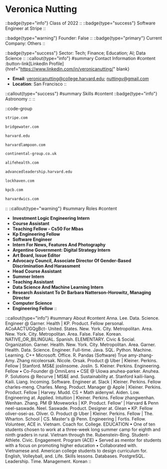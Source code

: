 # Veronica Nutting
::badge{type="info"}
Class of 2022
::
::badge{type="success"}
Software Engineer at Stripe
::

::badge{type="warning"}
Founder: False
::
::badge{type="primary"}
Current Company: Others
::

::badge{type="success"}
Sector: Tech; Finance; Education; AI; Data Science
::
::callout{type="info"}
#summary
Contact Information
#content
:button-link[LinkedIn Profile]{href="https://www.linkedin.com/in/veronicanutting/" blank}
- **Email**: veronicanutting@college.harvard.edu; nuttingv@gmail.com
- **Location**: San Francisco
::

::callout{type="success"}
#summary
Skills
#content
::badge{type="info"}
Astronomy
::
::

::code-group
```bash [Stripe]
stripe.com
```
```bash [Bridgewater Associates]
bridgewater.com
```
```bash [Harvard University]
harvard.edu
```
```bash [The Harvard Lampoon]
harvardlampoon.com
```
```bash [Cs500]
continental-group.co.uk
```
```bash [Alife Health]
alifehealth.com
```
```bash [Harvard Advanced Leadership Initiative]
advancedleadership.harvard.edu
```
```bash [Lock Haven Express]
lockhaven.com
```
```bash [Kleiner Perkins Caufield & Byers]
kpcb.com
```
```bash [Harvard Women In Computer Science]
harvardwics.com
```
::
::callout{type="warning"}
#summary
Roles
#content
- **Investment Logic Engineering Intern**
- **Course Assistant**
- **Teaching Fellow - Cs50 For Mbas**
- **Kp Engineering Fellow**
- **Software Engineer**
- **Intern For News, Features And Photography**
- **Argentine Government: Digital Strategy Intern**
- **Art Board, Issue Editor**
- **Advocacy Council, Associate Director Of Gender-Based Discrimination And Harassment**
- **Head Course Assistant**
- **Summer Intern**
- **Teaching Assistant**
- **Data Science And Machine Learning Intern**
- **Research Assistant To Dr Barbara Natterson-Horowitz, Managing Director**
- **Computer Science**
- **Engineering Fellow**
::

::callout{type="info"}
#summary
About
#content
Anna. Lee. Data. Science. Engineer @ Garner. Health | KP. Product. Fellow personal. ACoAACTUGQgBct- United. States. New. York. City. Metropolitan. Area. New. York. City. Metropolitan. Area. False. False. Korean. NATIVE_OR_BILINGUAL. Spanish. ELEMENTARY. Civic & Social. Organization. Garner. Health. New. York. City. Metropolitan. Area. Garner. Health. Data. Science. Engineer. Full-time. Java. SQL. Python. Machine. Learning. C++ Microsoft. Office. R. Pandas (Software) True amy-zhang- Amy. Zhang nicoleorsak. Nicole. Orsak. Product @ Uber | Kleiner. Perkins. Fellow | Stanford. MS&E joslinsome. Joslin. S. Kleiner. Perkins. Engineering. Fellow • Co-Founder @ OmniLens • CSE @ Uiowa anuhea-parker. Anuhea. P. Solutions @ Recurve | MS&E and. Sustainability at. Stanford kaili-liang. Kaili. Liang. Incoming. Software. Engineer at. Slack | Kleiner. Perkins. Fellow charles-meng. Charles. Meng. Product. Manager @ Apple | Kleiner. Perkins. Product. Fellow | Harvey. Mudd. CS + Math aidenywl. Aiden. Low. Engineering at. Applied. Intuition | Kleiner. Perkins. Fellow zhangwenhan. Wenhan. Zhang. PM @ Moveworks | KP. Product. Fellow' | Harvard & Penn neel-saswade. Neel. Saswade. Product. Designer at. Glean • KP. Fellow oliver-osei-as. Oliver. O. Product @ Uber | Kleiner. Perkins. Fellow | The. Wharton. School | CS. Master's @ Penn. Engineering | Fortis. Fellow. Volunteer, ACE in. Vietnam. Coach for. College. EDUCATION • One of ten students chosen to work at a three-week long summer camp for eighth and ninth graders in rural. Vietnam through the. Rubenstein-Bing. Student-Athlete. Civic. Engagement. Program (ACE) • Served as mentor for students with a focus on promoting higher education • Collaborated with. Vietnamese and. American college students to design curriculum for. English, Volleyball, and. Life. Skills lessons. Databases. PostgreSQL. Leadership. Time. Management. Korean
::
